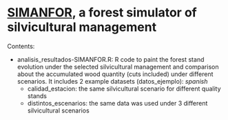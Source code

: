 # [SIMANFOR](https://www.simanfor.es/), a forest simulator of silvicultural management

Contents:

- analisis_resultados-SIMANFOR.R: R code to paint the forest stand evolution under the selected silvicultural management and comparison about the accumulated wood quantity (cuts included) under different scenarios. It includes 2 example datasets (datos_ejemplo): *spanish*
	- calidad_estacion: the same silvicultural scenario for different quality stands
	- distintos_escenarios: the same data was used under 3 different silvicultural scenarios
  

